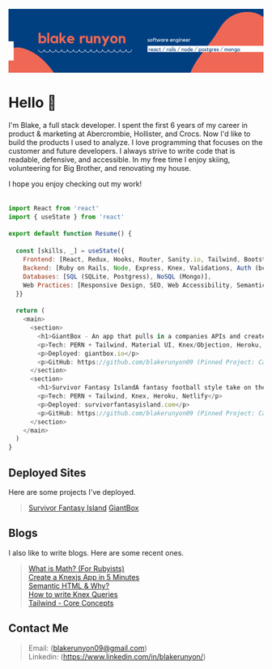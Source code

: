 ![blake runyon logo header](https://raw.githubusercontent.com/blakerunyon09/blakerunyon09/main/Welcome!-2.png)

# Hello 👋 

I'm Blake, a full stack developer. I spent the first 6 years of my career in product & marketing at Abercrombie, Hollister, and Crocs. Now I'd like to build the products I used to analyze. I love programming that focuses on the customer and future developers. I always strive to write code that is readable, defensive, and accessible. In my free time I enjoy skiing, volunteering for Big Brother, and renovating my house.

I hope you enjoy checking out my work!

```javascript

import React from 'react'
import { useState } from 'react'

export default function Resume() {

  const [skills, _] = useState({
    Frontend: [React, Redux, Hooks, Router, Sanity.io, Tailwind, Bootstrap, Rest APIs, Chrome Dev Tools, ES6],
    Backend: [Ruby on Rails, Node, Express, Knex, Validations, Auth (bcrypt, jwt)],
    Databases: [SQL (SQLite, Postgress), NoSQL (Mongo)],
    Web Practices: [Responsive Design, SEO, Web Accessibility, Semantic HTML, DRY]
  }}
  
  return (
    <main>
      <section>
        <h1>GiantBox - An app that pulls in a companies APIs and creates analytics dashboards.</h1>
        <p>Tech: PERN + Tailwind, Material UI, Knex/Objection, Heroku, Netlify</p>
        <p>Deployed: giantbox.io</p>
        <p>GitHub: https://github.com/blakerunyon09 (Pinned Project: Capstone)</p>
      </section>
      <section>
        <h1>Survivor Fantasy IslandA fantasy football style take on the reality tv show Survivor.</h1>
        <p>Tech: PERN + Tailwind, Knex, Heroku, Netlify</p>
        <p>Deployed: survivorfantasyisland.com</p>
        <p>GitHub: https://github.com/blakerunyon09 (Pinned Project: Capstone)</p>
      </section>
    </main>
  )
}

```

## Deployed Sites
Here are some projects I've deployed.

> [Survivor Fantasy Island](http://www.survivorfantasyisland.com)
> [GiantBox](http://www.giantbox.io)

## Blogs

I also like to write blogs. Here are some recent ones.

> [What is Math? (For Rubyists)](https://blakerunyon.medium.com/what-is-math-for-rubyists-acc6922b271c)  
> [Create a Knexjs App in 5 Minutes](https://blakerunyon.medium.com/create-a-knexjs-app-in-5-minutes-122283429a25)  
> [Semantic HTML & Why?](https://blakerunyon.medium.com/semantic-html-why-61e1459afbd)  
> [How to write Knex Queries](https://blakerunyon.medium.com/how-to-write-knex-queries-c70ac80f14e1)  
> [Tailwind - Core Concepts](https://blakerunyon.medium.com/tailwind-core-concepts-74d785fd1c74)  

## Contact Me

> Email: (blakerunyon09@gmail.com)  
> Linkedin: (https://www.linkedin.com/in/blakerunyon/)
